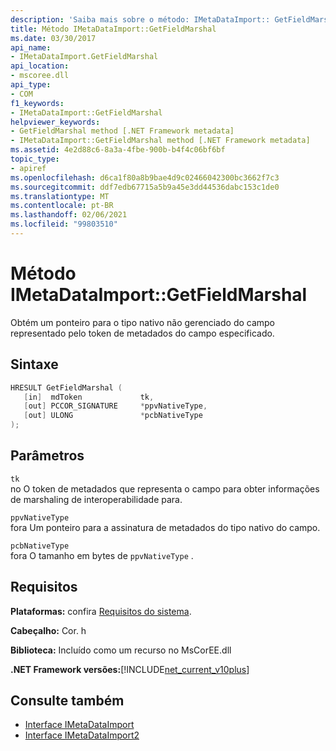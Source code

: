 ```yaml
---
description: 'Saiba mais sobre o método: IMetaDataImport:: GetFieldMarshal'
title: Método IMetaDataImport::GetFieldMarshal
ms.date: 03/30/2017
api_name:
- IMetaDataImport.GetFieldMarshal
api_location:
- mscoree.dll
api_type:
- COM
f1_keywords:
- IMetaDataImport::GetFieldMarshal
helpviewer_keywords:
- GetFieldMarshal method [.NET Framework metadata]
- IMetaDataImport::GetFieldMarshal method [.NET Framework metadata]
ms.assetid: 4e2d88c6-8a3a-4fbe-900b-b4f4c06bf6bf
topic_type:
- apiref
ms.openlocfilehash: d6ca1f80a8b9bae4d9c02466042300bc3662f7c3
ms.sourcegitcommit: ddf7edb67715a5b9a45e3dd44536dabc153c1de0
ms.translationtype: MT
ms.contentlocale: pt-BR
ms.lasthandoff: 02/06/2021
ms.locfileid: "99803510"
---
```

# <a name="imetadataimportgetfieldmarshal-method"></a>Método IMetaDataImport::GetFieldMarshal

Obtém um ponteiro para o tipo nativo não gerenciado do campo representado pelo token de metadados do campo especificado.  
  
## <a name="syntax"></a>Sintaxe  
  
```cpp  
HRESULT GetFieldMarshal (  
   [in]  mdToken             tk,
   [out] PCCOR_SIGNATURE     *ppvNativeType,  
   [out] ULONG               *pcbNativeType
);  
```  
  
## <a name="parameters"></a>Parâmetros  

 `tk`  
 no O token de metadados que representa o campo para obter informações de marshaling de interoperabilidade para.  
  
 `ppvNativeType`  
 fora Um ponteiro para a assinatura de metadados do tipo nativo do campo.  
  
 `pcbNativeType`  
 fora O tamanho em bytes de `ppvNativeType` .  
  
## <a name="requirements"></a>Requisitos  

 **Plataformas:** confira [Requisitos do sistema](../../get-started/system-requirements.md).  
  
 **Cabeçalho:** Cor. h  
  
 **Biblioteca:** Incluído como um recurso no MsCorEE.dll  
  
 **.NET Framework versões:**[!INCLUDE[net_current_v10plus](../../../../includes/net-current-v10plus-md.md)]  
  
## <a name="see-also"></a>Consulte também

- [Interface IMetaDataImport](imetadataimport-interface.md)
- [Interface IMetaDataImport2](imetadataimport2-interface.md)
